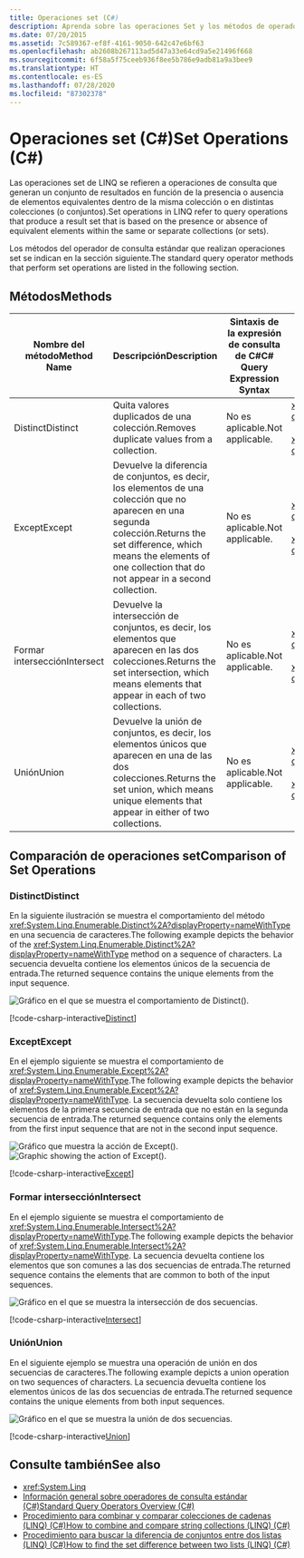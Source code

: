 ```yaml
---
title: Operaciones set (C#)
description: Aprenda sobre las operaciones Set y los métodos de operador de consulta estándar que realizan operaciones Set en LINQ en C#.
ms.date: 07/20/2015
ms.assetid: 7c589367-ef8f-4161-9050-642c47e6bf63
ms.openlocfilehash: ab2608b267113ad5d47a33e64cd9a5e21496f668
ms.sourcegitcommit: 6f58a5f75ceeb936f8ee5b786e9adb81a9a3bee9
ms.translationtype: HT
ms.contentlocale: es-ES
ms.lasthandoff: 07/28/2020
ms.locfileid: "87302378"
---
```

# <a name="set-operations-c"></a><span data-ttu-id="9b84e-103">Operaciones set (C#)</span><span class="sxs-lookup"><span data-stu-id="9b84e-103">Set Operations (C#)</span></span>
<span data-ttu-id="9b84e-104">Las operaciones set de LINQ se refieren a operaciones de consulta que generan un conjunto de resultados en función de la presencia o ausencia de elementos equivalentes dentro de la misma colección o en distintas colecciones (o conjuntos).</span><span class="sxs-lookup"><span data-stu-id="9b84e-104">Set operations in LINQ refer to query operations that produce a result set that is based on the presence or absence of equivalent elements within the same or separate collections (or sets).</span></span>  
  
 <span data-ttu-id="9b84e-105">Los métodos del operador de consulta estándar que realizan operaciones set se indican en la sección siguiente.</span><span class="sxs-lookup"><span data-stu-id="9b84e-105">The standard query operator methods that perform set operations are listed in the following section.</span></span>  
  
## <a name="methods"></a><span data-ttu-id="9b84e-106">Métodos</span><span class="sxs-lookup"><span data-stu-id="9b84e-106">Methods</span></span>  
  
|<span data-ttu-id="9b84e-107">Nombre del método</span><span class="sxs-lookup"><span data-stu-id="9b84e-107">Method Name</span></span>|<span data-ttu-id="9b84e-108">Descripción</span><span class="sxs-lookup"><span data-stu-id="9b84e-108">Description</span></span>|<span data-ttu-id="9b84e-109">Sintaxis de la expresión de consulta de C#</span><span class="sxs-lookup"><span data-stu-id="9b84e-109">C# Query Expression Syntax</span></span>|<span data-ttu-id="9b84e-110">Más información</span><span class="sxs-lookup"><span data-stu-id="9b84e-110">More Information</span></span>|  
|-----------------|-----------------|---------------------------------|----------------------|  
|<span data-ttu-id="9b84e-111">Distinct</span><span class="sxs-lookup"><span data-stu-id="9b84e-111">Distinct</span></span>|<span data-ttu-id="9b84e-112">Quita valores duplicados de una colección.</span><span class="sxs-lookup"><span data-stu-id="9b84e-112">Removes duplicate values from a collection.</span></span>|<span data-ttu-id="9b84e-113">No es aplicable.</span><span class="sxs-lookup"><span data-stu-id="9b84e-113">Not applicable.</span></span>|<xref:System.Linq.Enumerable.Distinct%2A?displayProperty=nameWithType><br /><br /> <xref:System.Linq.Queryable.Distinct%2A?displayProperty=nameWithType>|  
|<span data-ttu-id="9b84e-114">Except</span><span class="sxs-lookup"><span data-stu-id="9b84e-114">Except</span></span>|<span data-ttu-id="9b84e-115">Devuelve la diferencia de conjuntos, es decir, los elementos de una colección que no aparecen en una segunda colección.</span><span class="sxs-lookup"><span data-stu-id="9b84e-115">Returns the set difference, which means the elements of one collection that do not appear in a second collection.</span></span>|<span data-ttu-id="9b84e-116">No es aplicable.</span><span class="sxs-lookup"><span data-stu-id="9b84e-116">Not applicable.</span></span>|<xref:System.Linq.Enumerable.Except%2A?displayProperty=nameWithType><br /><br /> <xref:System.Linq.Queryable.Except%2A?displayProperty=nameWithType>|  
|<span data-ttu-id="9b84e-117">Formar intersección</span><span class="sxs-lookup"><span data-stu-id="9b84e-117">Intersect</span></span>|<span data-ttu-id="9b84e-118">Devuelve la intersección de conjuntos, es decir, los elementos que aparecen en las dos colecciones.</span><span class="sxs-lookup"><span data-stu-id="9b84e-118">Returns the set intersection, which means elements that appear in each of two collections.</span></span>|<span data-ttu-id="9b84e-119">No es aplicable.</span><span class="sxs-lookup"><span data-stu-id="9b84e-119">Not applicable.</span></span>|<xref:System.Linq.Enumerable.Intersect%2A?displayProperty=nameWithType><br /><br /> <xref:System.Linq.Queryable.Intersect%2A?displayProperty=nameWithType>|  
|<span data-ttu-id="9b84e-120">Unión</span><span class="sxs-lookup"><span data-stu-id="9b84e-120">Union</span></span>|<span data-ttu-id="9b84e-121">Devuelve la unión de conjuntos, es decir, los elementos únicos que aparecen en una de las dos colecciones.</span><span class="sxs-lookup"><span data-stu-id="9b84e-121">Returns the set union, which means unique elements that appear in either of two collections.</span></span>|<span data-ttu-id="9b84e-122">No es aplicable.</span><span class="sxs-lookup"><span data-stu-id="9b84e-122">Not applicable.</span></span>|<xref:System.Linq.Enumerable.Union%2A?displayProperty=nameWithType><br /><br /> <xref:System.Linq.Queryable.Union%2A?displayProperty=nameWithType>|  
  
## <a name="comparison-of-set-operations"></a><span data-ttu-id="9b84e-123">Comparación de operaciones set</span><span class="sxs-lookup"><span data-stu-id="9b84e-123">Comparison of Set Operations</span></span>  
  
### <a name="distinct"></a><span data-ttu-id="9b84e-124">Distinct</span><span class="sxs-lookup"><span data-stu-id="9b84e-124">Distinct</span></span>  
 <span data-ttu-id="9b84e-125">En la siguiente ilustración se muestra el comportamiento del método <xref:System.Linq.Enumerable.Distinct%2A?displayProperty=nameWithType> en una secuencia de caracteres.</span><span class="sxs-lookup"><span data-stu-id="9b84e-125">The following example depicts the behavior of the <xref:System.Linq.Enumerable.Distinct%2A?displayProperty=nameWithType> method on a sequence of characters.</span></span> <span data-ttu-id="9b84e-126">La secuencia devuelta contiene los elementos únicos de la secuencia de entrada.</span><span class="sxs-lookup"><span data-stu-id="9b84e-126">The returned sequence contains the unique elements from the input sequence.</span></span>  
  
 ![Gráfico en el que se muestra el comportamiento de Distinct&#40;&#41;.](./media/set-operations/distinct-method-behavior.png)  

 [!code-csharp-interactive[Distinct](~/samples/snippets/csharp/VS_Snippets_VBCSharp/CsLINQSetOperation/CS/SetOperation.cs#1)]
  
### <a name="except"></a><span data-ttu-id="9b84e-128">Except</span><span class="sxs-lookup"><span data-stu-id="9b84e-128">Except</span></span>  
 <span data-ttu-id="9b84e-129">En el ejemplo siguiente se muestra el comportamiento de <xref:System.Linq.Enumerable.Except%2A?displayProperty=nameWithType>.</span><span class="sxs-lookup"><span data-stu-id="9b84e-129">The following example depicts the behavior of <xref:System.Linq.Enumerable.Except%2A?displayProperty=nameWithType>.</span></span> <span data-ttu-id="9b84e-130">La secuencia devuelta solo contiene los elementos de la primera secuencia de entrada que no están en la segunda secuencia de entrada.</span><span class="sxs-lookup"><span data-stu-id="9b84e-130">The returned sequence contains only the elements from the first input sequence that are not in the second input sequence.</span></span>  
  
 <span data-ttu-id="9b84e-131">![Gráfico que muestra la acción de Except&#40;&#41;.](./media/set-operations/except-behavior-graphic.png "Muestra el comportamiento de Except.")</span><span class="sxs-lookup"><span data-stu-id="9b84e-131">![Graphic showing the action of Except&#40;&#41;.](./media/set-operations/except-behavior-graphic.png "Shows the behavior of Except.")</span></span>  
  
[!code-csharp-interactive[Except](~/samples/snippets/csharp/VS_Snippets_VBCSharp/CsLINQSetOperation/CS/SetOperation.cs#2)]

### <a name="intersect"></a><span data-ttu-id="9b84e-132">Formar intersección</span><span class="sxs-lookup"><span data-stu-id="9b84e-132">Intersect</span></span>  
 <span data-ttu-id="9b84e-133">En el ejemplo siguiente se muestra el comportamiento de <xref:System.Linq.Enumerable.Intersect%2A?displayProperty=nameWithType>.</span><span class="sxs-lookup"><span data-stu-id="9b84e-133">The following example depicts the behavior of <xref:System.Linq.Enumerable.Intersect%2A?displayProperty=nameWithType>.</span></span> <span data-ttu-id="9b84e-134">La secuencia devuelta contiene los elementos que son comunes a las dos secuencias de entrada.</span><span class="sxs-lookup"><span data-stu-id="9b84e-134">The returned sequence contains the elements that are common to both of the input sequences.</span></span>  
  
 ![Gráfico en el que se muestra la intersección de dos secuencias.](./media/set-operations/intersection-two-sequences.png)  

[!code-csharp-interactive[Intersect](~/samples/snippets/csharp/VS_Snippets_VBCSharp/CsLINQSetOperation/CS/SetOperation.cs#3)]

### <a name="union"></a><span data-ttu-id="9b84e-136">Unión</span><span class="sxs-lookup"><span data-stu-id="9b84e-136">Union</span></span>  
 <span data-ttu-id="9b84e-137">En el siguiente ejemplo se muestra una operación de unión en dos secuencias de caracteres.</span><span class="sxs-lookup"><span data-stu-id="9b84e-137">The following example depicts a union operation on two sequences of characters.</span></span> <span data-ttu-id="9b84e-138">La secuencia devuelta contiene los elementos únicos de las dos secuencias de entrada.</span><span class="sxs-lookup"><span data-stu-id="9b84e-138">The returned sequence contains the unique elements from both input sequences.</span></span>  
  
 ![Gráfico en el que se muestra la unión de dos secuencias.](./media/set-operations/union-operation-two-sequences.png)  

[!code-csharp-interactive[Union](~/samples/snippets/csharp/VS_Snippets_VBCSharp/CsLINQSetOperation/CS/SetOperation.cs#4)]

## <a name="see-also"></a><span data-ttu-id="9b84e-140">Consulte también</span><span class="sxs-lookup"><span data-stu-id="9b84e-140">See also</span></span>

- <xref:System.Linq>
- [<span data-ttu-id="9b84e-141">Información general sobre operadores de consulta estándar (C#)</span><span class="sxs-lookup"><span data-stu-id="9b84e-141">Standard Query Operators Overview (C#)</span></span>](./standard-query-operators-overview.md)
- [<span data-ttu-id="9b84e-142">Procedimiento para combinar y comparar colecciones de cadenas (LINQ) (C#)</span><span class="sxs-lookup"><span data-stu-id="9b84e-142">How to combine and compare string collections (LINQ) (C#)</span></span>](./how-to-combine-and-compare-string-collections-linq.md)
- [<span data-ttu-id="9b84e-143">Procedimiento para buscar la diferencia de conjuntos entre dos listas (LINQ) (C#)</span><span class="sxs-lookup"><span data-stu-id="9b84e-143">How to find the set difference between two lists (LINQ) (C#)</span></span>](./how-to-find-the-set-difference-between-two-lists-linq.md)
